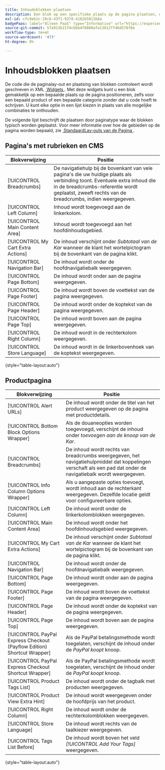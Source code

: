 ```yaml
---
title: Inhoudsblokken plaatsen
description: Een blok op een specifieke plaats op de pagina plaatsen, en zelfs voor een specifiek product of een categorie, zonder enige code te schrijven
exl-id: cfc9eb2c-19c8-43f1-937d-4162b5011b8a
badgePaas: label="Alleen PaaS" type="Informative" url="https://experienceleague.adobe.com/nl/docs/commerce/user-guides/product-solutions" tooltip="Is alleen van toepassing op Adobe Commerce op Cloud-projecten (door Adobe beheerde PaaS-infrastructuur) en op projecten in het veld."
source-git-commit: 57a913b21f4cbbb4f0800afe13012ff46d578f8e
workflow-type: tm+mt
source-wordcount: '473'
ht-degree: 0%

---
```


# Inhoudsblokken plaatsen

De code die de paginalay-out en plaatsing van blokken controleert wordt geschreven in XML [&#x200B; Widgets &#x200B;](widgets.md). Met deze widgets kunt u een blok gemakkelijk op een bepaalde plaats op de pagina positioneren, zelfs voor een bepaald product of een bepaalde categorie zonder dat u code hoeft te schrijven. U kunt elke optie in een lijst kiezen in plaats van alle mogelijke combinaties te onthouden.

De volgende lijst beschrijft de plaatsen door paginatype waar de blokken typisch worden geplaatst. Voor meer informatie over hoe de gebieden op de pagina worden bepaald, zie [&#x200B; StandaardLay-outs van de Pagina &#x200B;](page-layout.md#standard-page-layouts).

## Pagina&#39;s met rubrieken en CMS

| Blokverwijzing | Positie |
|----------|-------- |
| [!UICONTROL Breadcrumbs] | De navigatiehulp bij de bovenkant van vele pagina&#39;s die uw huidige plaats als verbinding toont. Eventuele extra inhoud die in de breadcrumbs-referentie wordt geplaatst, zweeft rechts van de breadcrumbs, indien weergegeven. |
| [!UICONTROL Left Column] | Inhoud wordt toegevoegd aan de linkerkolom. |
| [!UICONTROL Main Content Area] | Inhoud wordt toegevoegd aan het hoofdinhoudsgebied. |
| [!UICONTROL My Cart Extra Actions] | De inhoud verschijnt onder _Subtotaal van de Kar_ wanneer de klant het wortelpictogram bij de bovenkant van de pagina klikt. |
| [!UICONTROL Navigation Bar] | De inhoud wordt onder de hoofdnavigatiebalk weergegeven. |
| [!UICONTROL Page Bottom] | De inhoud wordt onder aan de pagina weergegeven. |
| [!UICONTROL Page Footer] | De inhoud wordt boven de voettekst van de pagina weergegeven. |
| [!UICONTROL Page Header] | De inhoud wordt onder de koptekst van de pagina weergegeven. |
| [!UICONTROL Page Top] | De inhoud wordt boven aan de pagina weergegeven. |
| [!UICONTROL Right Column] | De inhoud wordt in de rechterkolom weergegeven. |
| [!UICONTROL Store Language] | De inhoud wordt in de linkerbovenhoek van de koptekst weergegeven. |

{style="table-layout:auto"}

## Productpagina

| Blokverwijzing | Positie |
|----------|-------- |
| [!UICONTROL Alert URLs] | De inhoud wordt onder de titel van het product weergegeven op de pagina met productdetails. |
| [!UICONTROL Bottom Block Options Wrapper] | Als de douaneopties worden toegevoegd, verschijnt de inhoud onder _toevoegen aan de knoop van de Kar_. |
| [!UICONTROL Breadcrumbs] | De inhoud wordt rechts van breadcrumbs weergegeven, het navigatiehulpmiddel dat koppelingen verschaft als een pad dat onder de navigatiebalk wordt weergegeven. |
| [!UICONTROL Info Column Options Wrapper] | Als u aangepaste opties toevoegt, wordt inhoud aan de rechterkant weergegeven. Dezelfde locatie geldt voor configureerbare opties. |
| [!UICONTROL Left Column] | De inhoud wordt onder de linkerkolomblokken weergegeven. |
| [!UICONTROL Main Content Area] | De inhoud wordt onder het hoofdinhoudsgebied weergegeven. |
| [!UICONTROL My Cart Extra Actions] | De inhoud verschijnt onder _Subtotaal van de Kar_ wanneer de klant het wortelpictogram bij de bovenkant van de pagina klikt. |
| [!UICONTROL Navigation Bar] | De inhoud wordt onder de hoofdnavigatiebalk weergegeven. |
| [!UICONTROL Page Bottom] | De inhoud wordt onder aan de pagina weergegeven. |
| [!UICONTROL Page Footer] | De inhoud wordt boven de voettekst van de pagina weergegeven. |
| [!UICONTROL Page Header] | De inhoud wordt onder de koptekst van de pagina weergegeven. |
| [!UICONTROL Page Top] | De inhoud wordt boven aan de pagina weergegeven. |
| [!UICONTROL PayPal Express Checkout (Payflow Edition) Shortcut Wrapper] | Als de PayPal betalingsmethode wordt toegelaten, verschijnt de inhoud onder de _PayPal koopt_ knoop. |
| [!UICONTROL PayPal Express Checkout Shortcut Wrapper] | Als de PayPal betalingsmethode wordt toegelaten, verschijnt de inhoud onder de _PayPal koopt_ knoop. |
| [!UICONTROL Product Tags List] | De inhoud wordt onder de tagbalk met producten weergegeven. |
| [!UICONTROL Product View Extra Hint] | De inhoud wordt weergegeven onder de hoofdprijs van het product. |
| [!UICONTROL Right Column] | De inhoud wordt onder de rechterkolomblokken weergegeven. |
| [!UICONTROL Store Language] | De inhoud wordt rechts van de taalkiezer weergegeven. |
| [!UICONTROL Tags List Before] | De inhoud wordt boven het veld _[!UICONTROL Add Your Tags]_&#x200B;weergegeven. |

{style="table-layout:auto"}
